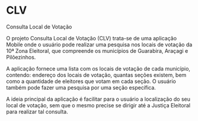 CLV
===

Consulta Local de Votação

O projeto Consulta Local de Votação (CLV) trata-se de uma aplicação Mobile onde o usuário pode realizar uma pesquisa nos locais de votação da 10ª Zona Eleitoral, que compreende os municípios de Guarabira, Araçagi e Pilõezinhos.

A aplicação fornece uma lista com os locais de votação de cada município, contendo: endereço dos locais de votação, quantas seções existem, bem como a quantidade de eleitores que votam em cada seção. O usuário também pode fazer uma pesquisa por uma seção específica.

A ideia principal da aplicação é facilitar para o usuário a localização do seu local de votação, sem que o mesmo precise se dirigir até a Justiça Eleitoral para realizar tal consulta.
